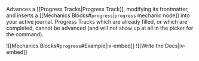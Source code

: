 Advances a [[Progress Tracks|Progress Track]], modifying its frontmatter, and inserts a [[Mechanics Blocks#`progress`|`progress` mechanic node]] into your active journal. Progress Tracks which are already filled, or which are completed, cannot be advanced (and will not show up at all in the picker for the command).

![[Mechanics Blocks#`progress`#Example|iv-embed]]
![[Write the Docs|iv-embed]]